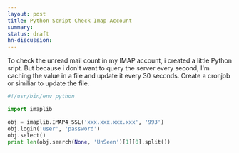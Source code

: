 ```yaml
---
layout: post
title: Python Script Check Imap Account
summary:
status: draft
hn-discussion:
---
```


To check the unread mail count in my IMAP account, i created a little Python sript.
But because i don't want to query the server every second, I'm caching the value in a file
and update it every 30 seconds. Create a cronjob or similiar to update the file.

```python
#!/usr/bin/env python

import imaplib

obj = imaplib.IMAP4_SSL('xxx.xxx.xxx.xxx', '993')
obj.login('user', 'password')
obj.select()
print len(obj.search(None, 'UnSeen')[1][0].split())
```

